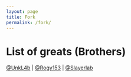 ```yaml
---
layout: page
title: Fork
permalink: /fork/
---
```

# List of greats (Brothers)
[@UnkL4b][UnkL4b] |
[@Rogy153][Rogy153] |
[@Slayerlab][Slayerlab]

[UnkL4b]: https://unkl4b.github.io/
[Rogy153]: https://github.com/rogy153
[Slayerlab]: https://github.com/slayerlab
